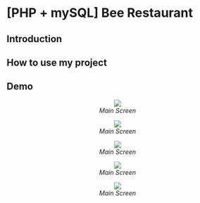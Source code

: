 # [PHP + mySQL] Bee Restaurant

## Introduction

## How to use my project

## Demo

<p align="center">
  <img src="images/main.png"><br/>
  <i>Main Screen</i>
</p>
<p align="center">
  <img src="images/main.png"><br/>
  <i>Main Screen</i>
</p>
<p align="center">
  <img src="images/main.png"><br/>
  <i>Main Screen</i>
</p>
<p align="center">
  <img src="images/main.png"><br/>
  <i>Main Screen</i>
</p>
<p align="center">
  <img src="images/main.png"><br/>
  <i>Main Screen</i>
</p>
